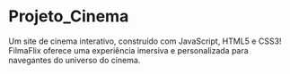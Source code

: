 # Projeto_Cinema
 Um site de cinema interativo, construído com JavaScript, HTML5 e CSS3! FilmaFlix oferece uma experiência imersiva e personalizada para navegantes do universo do cinema.
